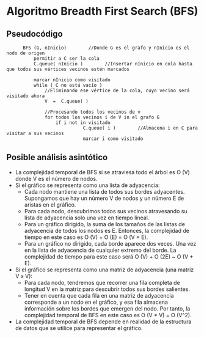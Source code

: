 # **Algoritmo Breadth First Search (BFS)**

## Pseudocódigo

``` [python]
      BFS (G, nInicio)        //Donde G es el grafo y nInicio es el nodo de origen
          permitir a C ser la cola
          C.queue( nInicio )        //Insertar nInicio en cola hasta que todos sus vértices vecinos estén marcados

          marcar nInicio como visitado
          while ( C no está vacío )
              //Eliminando ese vértice de la cola, cuyo vecino será visitado ahora
              V  =  C.queue( )

              //Procesando todos los vecinos de v  
              for todos los vecinos i de V in el grafo G
                  if i not in visitado
                            C.queue( i )        //Almacena i en C para visitar a sus vecinos
                            marcar i como visitado
```

## Posible análisis asintótico

- La complejidad temporal de BFS si se atraviesa todo el árbol es O (V) donde V es el número de nodos.
- Si el gráfico se representa como una lista de adyacencia:
  - Cada nodo mantiene una lista de todos sus bordes adyacentes. Supongamos que hay un número V de nodos y un número E de aristas en el gráfico.
  - Para cada nodo, descubrimos todos sus vecinos atravesando su lista de adyacencia solo una vez en tiempo lineal.
  - Para un gráfico dirigido, la suma de los tamaños de las listas de adyacencia de todos los nodos es E. Entonces, la complejidad de tiempo en este caso es O (V) + O (E) = O (V + E). 
  - Para un gráfico no dirigido, cada borde aparece dos veces. Una vez en la lista de adyacencia de cualquier extremo del borde. La complejidad de tiempo para este caso será O (V) + O (2E) ~ O (V + E).
- Si el gráfico se representa como una matriz de adyacencia (una matriz V x V):
  - Para cada nodo, tendremos que recorrer una fila completa de longitud V en la matriz para descubrir todos sus bordes salientes.
  - Tener en cuenta que cada fila en una matriz de adyacencia corresponde a un nodo en el gráfico, y esa fila almacena información sobre los bordes que emergen del nodo. Por tanto, la complejidad temporal de BFS en este caso es O (V * V) = O (V^2).
- La complejidad temporal de BFS depende en realidad de la estructura de datos que se utilice para representar el gráfico.
